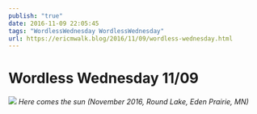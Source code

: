 ```yaml
---
publish: "true"
date: 2016-11-09 22:05:45
tags: "WordlessWednesday WordlessWednesday"
url: https://ericmwalk.blog/2016/11/09/wordless-wednesday.html
---
```


# Wordless Wednesday 11/09

![](https://ericmwalk.blog/uploads/2022/edc96f6890.jpg)
*Here comes the sun (November 2016, Round Lake, Eden Prairie, MN)*
